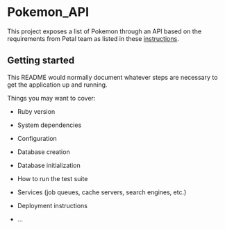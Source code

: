 # Pokemon_API

This project exposes a list of Pokemon through an API based on the requirements from Petal team as listed in these [instructions](./INSTRUCTIONS).

## Getting started

This README would normally document whatever steps are necessary to get the
application up and running.

Things you may want to cover:

* Ruby version

* System dependencies

* Configuration

* Database creation

* Database initialization

* How to run the test suite

* Services (job queues, cache servers, search engines, etc.)

* Deployment instructions

* ...

